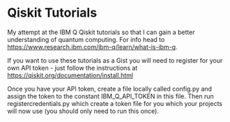 # Qiskit Tutorials

My attempt at the IBM Q Qiskit tutorials so that I can gain a better understanding of quantum computing. For info head to https://www.research.ibm.com/ibm-q/learn/what-is-ibm-q.

If you want to use these tutorials as a Gist you will need to register for your own API token - just follow the instructions at https://qiskit.org/documentation/install.html

Once you have your API token, create a file locally called config.py and assign the token to the constant IBM_Q_API_TOKEN in this file. Then run registercredentials.py which create a token file for you which your projects will now use (you should only need to run this once).

